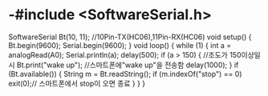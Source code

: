# -#include <SoftwareSerial.h>
SoftwareSerial Bt(10, 11); //10Pin-TX(HC06),11Pin-RX(HC06)
void setup() {
  Bt.begin(9600);
  Serial.begin(9600);
}
void loop() {
  while (1) {
    int a = analogRead(A0);
    Serial.println(a);
    delay(500);
    if (a > 150) { //조도가 150이상일시 
      Bt.print("wake up"); //스마트폰에"wake up"을 전송함
      delay(1000);
    }
    if (Bt.available()) {
      String m = Bt.readString();
      if (m.indexOf("stop") == 0) exit(0);// 스마트폰에서 stop이 오면 종료
     }
  }
}
